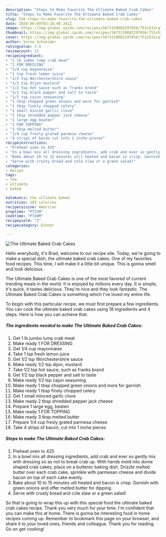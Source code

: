 ```yaml
---
description: "Steps to Make Favorite The Ultimate Baked Crab Cakes"
title: "Steps to Make Favorite The Ultimate Baked Crab Cakes"
slug: 556-steps-to-make-favorite-the-ultimate-baked-crab-cakes
date: 2020-08-09T03:18:09.241Z
image: https://img-global.cpcdn.com/recipes/5673158082297856/751x532cq70/the-ultimate-baked-crab-cakes-recipe-main-photo.jpg
thumbnail: https://img-global.cpcdn.com/recipes/5673158082297856/751x532cq70/the-ultimate-baked-crab-cakes-recipe-main-photo.jpg
cover: https://img-global.cpcdn.com/recipes/5673158082297856/751x532cq70/the-ultimate-baked-crab-cakes-recipe-main-photo.jpg
author: Verna Schneider
ratingvalue: 3.9
reviewcount: 12
recipeingredient:
- "1 lb jumbo lump crab meat"
- "1 FOR DRESSING"
- "1/4 cup mayonnaise"
- "1 tsp fresh lemon juice"
- "1/2 tsp Worchestershire sauce"
- "1/2 tsp dijon mustard"
- "1/2 tsp hot sauce such as franks brand"
- "1/2 tsp black pepper and salt to taste"
- "1/2 tsp cajun seasoning"
- "1 tbsp chopped green onions and more for garnish"
- "1 tbsp finely chopped celery"
- "1 small minced garlic clove"
- "2 tbsp shredded pepper jack cheese"
- "1 large egg beaten"
- "1 FOR TOPPING"
- "3 tbsp melted butter"
- "1/4 cup fresly grated parmesa cheese"
- "4 strips of bacon cut into 1 inche pieces"
recipeinstructions:
- "Preheat oven to 425"
- "In a bowl mix all dressing ingredients, add crab and ever so gently mix with dressing so as not to break crab up. With hands mold into dome shaped crab cakes, place on a butterec baking dish. Drizzle melted butter over each crab cake, sprinkle with parmesan cheese and divide bacon on top of each cake evenly."
- "Bake about 10 to 15 minutes util heated and bacon is crisp. Garnish with green onions and offer melted butter for dipping."
- "Serve with crusty bread and cole slaw or a green salad!"
categories:
- Recipe
tags:
- the
- ultimate
- baked

katakunci: the ultimate baked 
nutrition: 183 calories
recipecuisine: American
preptime: "PT23M"
cooktime: "PT49M"
recipeyield: "2"
recipecategory: Dinner

---
```



![The Ultimate Baked Crab Cakes](https://img-global.cpcdn.com/recipes/5673158082297856/751x532cq70/the-ultimate-baked-crab-cakes-recipe-main-photo.jpg)

Hello everybody, it's Brad, welcome to our recipe site. Today, we're going to make a special dish, the ultimate baked crab cakes. One of my favorites food recipes. This time, I will make it a little bit unique. This is gonna smell and look delicious.

The Ultimate Baked Crab Cakes is one of the most favored of current trending meals in the world. It is enjoyed by millions every day. It is simple, it's quick, it tastes delicious. They're nice and they look fantastic. The Ultimate Baked Crab Cakes is something which I've loved my entire life.




To begin with this particular recipe, we must first prepare a few ingredients. You can cook the ultimate baked crab cakes using 18 ingredients and 4 steps. Here is how you can achieve that.

<!--inarticleads1-->

##### The ingredients needed to make The Ultimate Baked Crab Cakes:

1. Get 1 lb jumbo lump crab meat
1. Make ready 1 FOR DRESSING
1. Get 1/4 cup mayonnaise
1. Take 1 tsp fresh lemon juice
1. Get 1/2 tsp Worchestershire sauce
1. Make ready 1/2 tsp dijon, mustard
1. Take 1/2 tsp hot sauce, such as franks brand
1. Get 1/2 tsp black pepper and salt to taste
1. Make ready 1/2 tsp cajun seasoning
1. Make ready 1 tbsp chopped green onions and more for garnish
1. Make ready 1 tbsp finely chopped celery
1. Get 1 small minced garlic clove
1. Make ready 2 tbsp shredded pepper jack cheese
1. Prepare 1 large egg, beaten
1. Make ready 1 FOR TOPPING
1. Make ready 3 tbsp melted butter
1. Prepare 1/4 cup fresly grated parmesa cheese
1. Take 4 strips of bacon, cut into 1 inche pieces




<!--inarticleads2-->

##### Steps to make The Ultimate Baked Crab Cakes:

1. Preheat oven to 425
1. In a bowl mix all dressing ingredients, add crab and ever so gently mix with dressing so as not to break crab up. With hands mold into dome shaped crab cakes, place on a butterec baking dish. Drizzle melted butter over each crab cake, sprinkle with parmesan cheese and divide bacon on top of each cake evenly.
1. Bake about 10 to 15 minutes util heated and bacon is crisp. Garnish with green onions and offer melted butter for dipping.
1. Serve with crusty bread and cole slaw or a green salad!




So that is going to wrap this up with this special food the ultimate baked crab cakes recipe. Thank you very much for your time. I'm confident that you can make this at home. There is gonna be interesting food in home recipes coming up. Remember to bookmark this page on your browser, and share it to your loved ones, friends and colleague. Thank you for reading. Go on get cooking!

